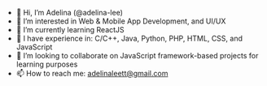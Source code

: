 - 👋 Hi, I’m Adelina (@adelina-lee)
- 👀 I’m interested in Web & Mobile App Development, and UI/UX
- 🌱 I’m currently learning ReactJS
- 🧠 I have experience in: C/C++, Java, Python, PHP, HTML, CSS, and JavaScript
- 💞️ I’m looking to collaborate on JavaScript framework-based projects for learning purposes
- 📫 How to reach me: adelinaleett@gmail.com

<!---
adelinaltt/adelinaltt is a ✨ special ✨ repository because its `README.md` (this file) appears on your GitHub profile.
You can click the Preview link to take a look at your changes.
--->
